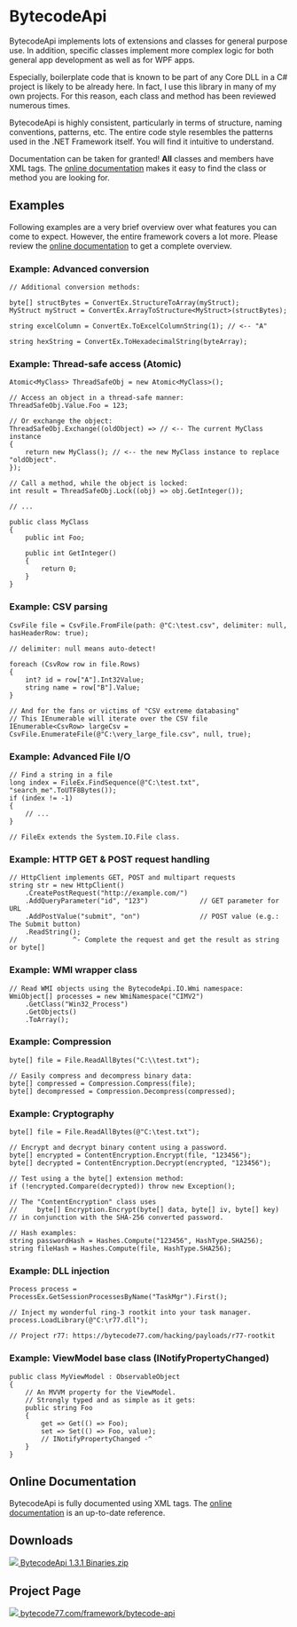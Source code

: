 # BytecodeApi

BytecodeApi implements lots of extensions and classes for general purpose use.
In addition, specific classes implement more complex logic for both general app
development as well as for WPF apps.

Especially, boilerplate code that is known to be part of any Core DLL in a C#
project is likely to be already here. In fact, I use this library in many of my
own projects. For this reason, each class and method has been reviewed numerous
times.

BytecodeApi is highly consistent, particularly in terms of structure, naming
conventions, patterns, etc. The entire code style resembles the patterns used in
the .NET Framework itself. You will find it intuitive to understand.

Documentation can be taken for granted! <b>All</b> classes and members have XML
tags. The [online documentation](https://docs.bytecode77.com/bytecode-api/)
makes it easy to find the class or method you are looking for.

## Examples

Following examples are a very brief overview over what features you can come to
expect. However, the entire framework covers a lot more. Please review the
[online documentation](https://docs.bytecode77.com/bytecode-api/) to get a
complete overview.

### Example: Advanced conversion

```
// Additional conversion methods:

byte[] structBytes = ConvertEx.StructureToArray(myStruct);
MyStruct myStruct = ConvertEx.ArrayToStructure<MyStruct>(structBytes);
			
string excelColumn = ConvertEx.ToExcelColumnString(1); // <-- "A"

string hexString = ConvertEx.ToHexadecimalString(byteArray);
```

### Example: Thread-safe access (Atomic)

```
Atomic<MyClass> ThreadSafeObj = new Atomic<MyClass>();

// Access an object in a thread-safe manner:
ThreadSafeObj.Value.Foo = 123;

// Or exchange the object:
ThreadSafeObj.Exchange((oldObject) => // <-- The current MyClass instance
{
	return new MyClass(); // <-- the new MyClass instance to replace "oldObject".
});

// Call a method, while the object is locked:
int result = ThreadSafeObj.Lock((obj) => obj.GetInteger());

// ...

public class MyClass
{
	public int Foo;

	public int GetInteger()
	{
		return 0;
	}
}
```

### Example: CSV parsing

```
CsvFile file = CsvFile.FromFile(path: @"C:\test.csv", delimiter: null, hasHeaderRow: true);

// delimiter: null means auto-detect!

foreach (CsvRow row in file.Rows)
{
	int? id = row["A"].Int32Value;
	string name = row["B"].Value;
}

// And for the fans or victims of "CSV extreme databasing"
// This IEnumerable will iterate over the CSV file
IEnumerable<CsvRow> largeCsv = CsvFile.EnumerateFile(@"C:\very_large_file.csv", null, true);
```

### Example: Advanced File I/O

```
// Find a string in a file
long index = FileEx.FindSequence(@"C:\test.txt", "search_me".ToUTF8Bytes());
if (index != -1)
{
	// ...
}

// FileEx extends the System.IO.File class.
```

### Example: HTTP GET & POST request handling

```
// HttpClient implements GET, POST and multipart requests
string str = new HttpClient()
	.CreatePostRequest("http://example.com/")
	.AddQueryParameter("id", "123")             // GET parameter for URL
	.AddPostValue("submit", "on")               // POST value (e.g.: The Submit button)
	.ReadString();
//              ^- Complete the request and get the result as string or byte[]
```

### Example: WMI wrapper class

```
// Read WMI objects using the BytecodeApi.IO.Wmi namespace:
WmiObject[] processes = new WmiNamespace("CIMV2")
	.GetClass("Win32_Process")
	.GetObjects()
	.ToArray();
```

### Example: Compression

```
byte[] file = File.ReadAllBytes("C:\\test.txt");

// Easily compress and decompress binary data:
byte[] compressed = Compression.Compress(file);
byte[] decompressed = Compression.Decompress(compressed);
```

### Example: Cryptography

```
byte[] file = File.ReadAllBytes(@"C:\test.txt");

// Encrypt and decrypt binary content using a password.
byte[] encrypted = ContentEncryption.Encrypt(file, "123456");
byte[] decrypted = ContentEncryption.Decrypt(encrypted, "123456");

// Test using a the byte[] extension method:
if (!encrypted.Compare(decrypted)) throw new Exception();

// The "ContentEncryption" class uses
//     byte[] Encryption.Encrypt(byte[] data, byte[] iv, byte[] key)
// in conjunction with the SHA-256 converted password.

// Hash examples:
string passwordHash = Hashes.Compute("123456", HashType.SHA256);
string fileHash = Hashes.Compute(file, HashType.SHA256);
```

### Example: DLL injection

```
Process process = ProcessEx.GetSessionProcessesByName("TaskMgr").First();

// Inject my wonderful ring-3 rootkit into your task manager.
process.LoadLibrary(@"C:\r77.dll");

// Project r77: https://bytecode77.com/hacking/payloads/r77-rootkit
```

### Example: ViewModel base class (INotifyPropertyChanged)

```
public class MyViewModel : ObservableObject
{
	// An MVVM property for the ViewModel.
	// Strongly typed and as simple as it gets:
	public string Foo
	{
		get => Get(() => Foo);
		set => Set(() => Foo, value);
		// INotifyPropertyChanged -^
	}
}
```

## Online Documentation

BytecodeApi is fully documented using XML tags. The
[online documentation](https://docs.bytecode77.com/bytecode-api/) is an
up-to-date reference.

## Downloads

[![](https://bytecode77.com/images/shared/fileicons/zip.png) BytecodeApi 1.3.1 Binaries.zip](https://bytecode77.com/downloads/framework/bytecode-api/BytecodeApi%201.3.1%20Binaries.zip)

## Project Page

[![](https://bytecode77.com/images/shared/favicon16.png) bytecode77.com/framework/bytecode-api](https://bytecode77.com/framework/bytecode-api)